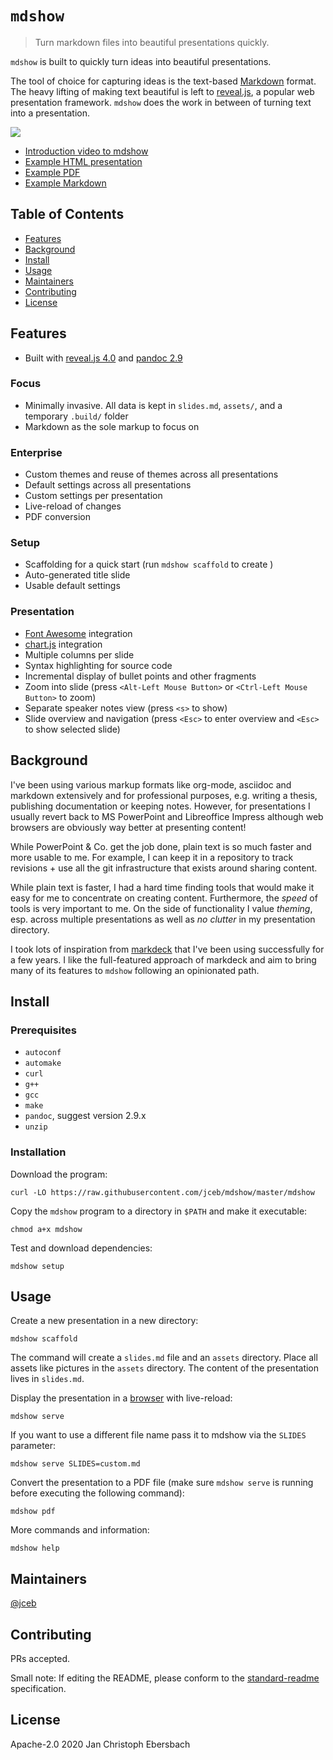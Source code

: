 # `mdshow`

> Turn markdown files into beautiful presentations quickly.

`mdshow` is built to quickly turn ideas into beautiful presentations.

The tool of choice for capturing ideas is the text-based
[Markdown](https://daringfireball.net/projects/markdown/) format. The
heavy lifting of making text beautiful is left to
[reveal.js](https://revealjs.com/), a popular web presentation framework.
`mdshow` does the work in between of turning text into a presentation.

[![](assets/screenshot400.png)](https://youtu.be/ZNXvQGsk_wA)

- [Introduction video to mdshow](https://youtu.be/ZNXvQGsk_wA)
- [Example HTML presentation](https://mdshow.e-jc.de/)
- [Example PDF](./examples/slides.pdf)
- [Example Markdown](https://raw.githubusercontent.com/jceb/mdshow/master/examples/slides.md)

## Table of Contents

- [Features](#features)
- [Background](#background)
- [Install](#install)
- [Usage](#usage)
- [Maintainers](#maintainers)
- [Contributing](#contributing)
- [License](#license)

## Features

- Built with [reveal.js 4.0](https://revealjs.com/) and [pandoc
  2.9](https://pandoc.org/)

### Focus

- Minimally invasive. All data is kept in `slides.md`, `assets/`, and a
  temporary `.build/` folder
- Markdown as the sole markup to focus on

### Enterprise

- Custom themes and reuse of themes across all presentations
- Default settings across all presentations
- Custom settings per presentation
- Live-reload of changes
- PDF conversion

### Setup

- Scaffolding for a quick start (run `mdshow scaffold` to create )
- Auto-generated title slide
- Usable default settings

### Presentation

- [Font Awesome](https://fontawesome.com/) integration
- [chart.js](https://www.chartjs.org) integration
- Multiple columns per slide
- Syntax highlighting for source code
- Incremental display of bullet points and other fragments
- Zoom into slide (press `<Alt-Left Mouse Button>` or `<Ctrl-Left Mouse
  Button>` to zoom)
- Separate speaker notes view (press `<s>` to show)
- Slide overview and navigation (press `<Esc>` to enter overview and
  `<Esc>` to show selected slide)

## Background

I've been using various markup formats like org-mode, asciidoc and
markdown extensively and for professional purposes, e.g. writing a
thesis, publishing documentation or keeping notes. However, for
presentations I usually revert back to MS PowerPoint and Libreoffice
Impress although web browsers are obviously way better at presenting
content!

While PowerPoint & Co. get the job done, plain text is so much faster
and more usable to me. For example, I can keep it in a repository to
track revisions + use all the git infrastructure that exists around
sharing content.

While plain text is faster, I had a hard time finding tools that would
make it easy for me to concentrate on creating content. Furthermore, the
*speed* of tools is very important to me. On the side of functionality I
value *theming*, esp. across multiple presentations as well as *no
clutter* in my presentation directory.

I took lots of inspiration from
[markdeck](https://github.com/arnehilmann/markdeck) that I've been using
successfully for a few years. I like the full-featured approach of
markdeck and aim to bring many of its features to `mdshow` following an
opinionated path.

## Install

### Prerequisites

- `autoconf`
- `automake`
- `curl`
- `g++`
- `gcc`
- `make`
- `pandoc`, suggest version 2.9.x
- `unzip`

### Installation

Download the program:

```
curl -LO https://raw.githubusercontent.com/jceb/mdshow/master/mdshow
```

Copy the `mdshow` program to a directory in `$PATH` and make it
executable:

```
chmod a+x mdshow
```

Test and download dependencies:

```
mdshow setup
```

## Usage

Create a new presentation in a new directory:

```
mdshow scaffold
```

The command will create a `slides.md` file and an `assets` directory.
Place all assets like pictures in the `assets` directory. The content of
the presentation lives in `slides.md`.

Display the presentation in a [browser](http://localhost:3000) with
live-reload:

```
mdshow serve
```

If you want to use a different file name pass it to mdshow via the
`SLIDES` parameter:

```
mdshow serve SLIDES=custom.md
```

Convert the presentation to a PDF file (make sure `mdshow serve` is
running before executing the following command):

```
mdshow pdf
```

More commands and information:

```
mdshow help
```

## Maintainers

[@jceb](https://github.com/jceb)

## Contributing

PRs accepted.

Small note: If editing the README, please conform to the [standard-readme](https://github.com/RichardLitt/standard-readme) specification.

## License

Apache-2.0 2020 Jan Christoph Ebersbach
